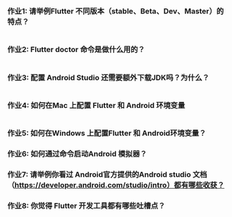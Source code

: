 



### 作业1: 请举例Flutter 不同版本（stable、Beta、Dev、Master）的特点？

```tex
```



### 作业2: Flutter doctor 命令是做什么用的？

```
```



### 作业3: 配置 Android Studio 还需要额外下载JDK吗？为什么？

```
```



### 作业4: 如何在Mac 上配置 Flutter 和 Android 环境变量

```
```



### 作业5: 如何在Windows 上配置Flutter 和 Android环境变量？



### 作业6: 如何通过命令启动Android 模拟器？



### 作业7: 请举例你看过 Android官方提供的Android studio 文档（https://developer.android.com/studio/intro）都有哪些收获？



### 作业8: 你觉得 Flutter 开发工具都有哪些吐槽点？

